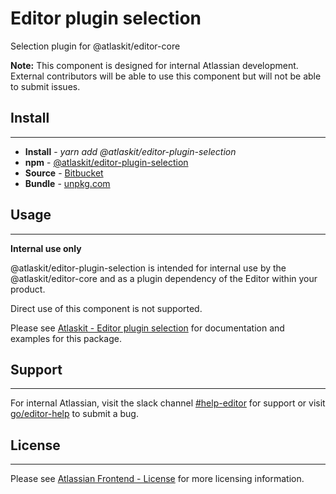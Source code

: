 # Editor plugin selection

Selection plugin for @atlaskit/editor-core

**Note:** This component is designed for internal Atlassian development.
External contributors will be able to use this component but will not be able to submit issues.

## Install
---
- **Install** - *yarn add @atlaskit/editor-plugin-selection*
- **npm** - [@atlaskit/editor-plugin-selection](https://www.npmjs.com/package/@atlaskit/editor-plugin-selection)
- **Source** - [Bitbucket](https://bitbucket.org/atlassian/atlassian-frontend/src/master/packages/editor/editor-plugin-selection)
- **Bundle** - [unpkg.com](https://unpkg.com/@atlaskit/editor-plugin-selection/dist/)

## Usage
---
**Internal use only**

@atlaskit/editor-plugin-selection is intended for internal use by the @atlaskit/editor-core and as a plugin dependency of the Editor within your product.

Direct use of this component is not supported.

Please see [Atlaskit - Editor plugin selection](https://atlaskit.atlassian.com/packages/editor/editor-plugin-selection) for documentation and examples for this package.

## Support
---
For internal Atlassian, visit the slack channel [#help-editor](https://atlassian.slack.com/archives/CFG3PSQ9E) for support or visit [go/editor-help](https://go/editor-help) to submit a bug.
## License
---
 Please see [Atlassian Frontend - License](https://hello.atlassian.net/wiki/spaces/AF/pages/2589099144/Documentation#Platform-License) for more licensing information.
